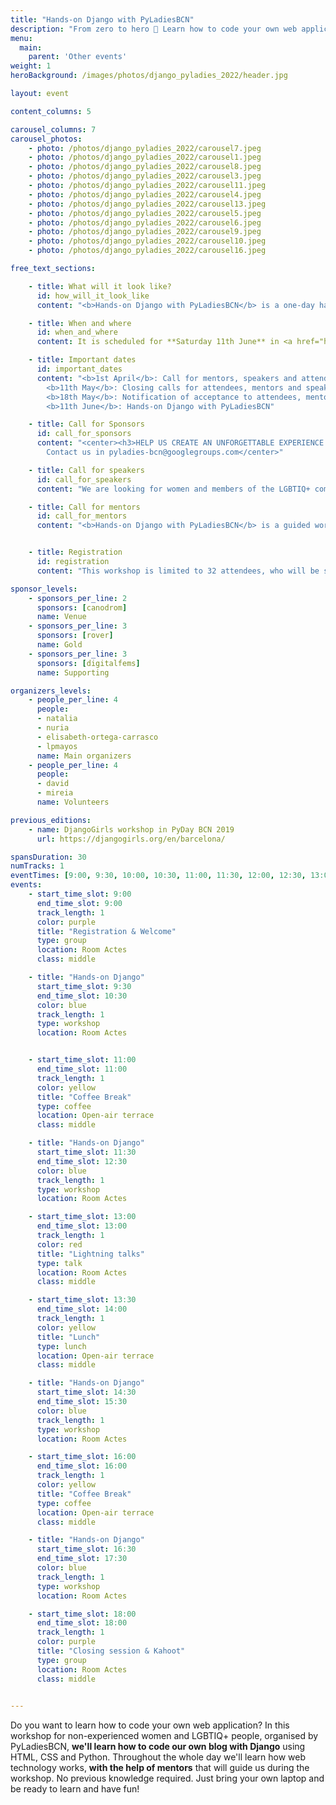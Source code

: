 ```yaml
---
title: "Hands-on Django with PyLadiesBCN"
description: "From zero to hero 🤘 Learn how to code your own web application!"
menu:
  main:
    parent: 'Other events'
weight: 1
heroBackground: /images/photos/django_pyladies_2022/header.jpg

layout: event

content_columns: 5

carousel_columns: 7
carousel_photos:
    - photo: /photos/django_pyladies_2022/carousel7.jpeg
    - photo: /photos/django_pyladies_2022/carousel1.jpeg
    - photo: /photos/django_pyladies_2022/carousel8.jpeg
    - photo: /photos/django_pyladies_2022/carousel3.jpeg
    - photo: /photos/django_pyladies_2022/carousel11.jpeg
    - photo: /photos/django_pyladies_2022/carousel4.jpeg
    - photo: /photos/django_pyladies_2022/carousel13.jpeg
    - photo: /photos/django_pyladies_2022/carousel5.jpeg
    - photo: /photos/django_pyladies_2022/carousel6.jpeg
    - photo: /photos/django_pyladies_2022/carousel9.jpeg
    - photo: /photos/django_pyladies_2022/carousel10.jpeg
    - photo: /photos/django_pyladies_2022/carousel16.jpeg

free_text_sections:

    - title: What will it look like?
      id: how_will_it_look_like
      content: "<b>Hands-on Django with PyLadiesBCN</b> is a one-day hands-on workshop focused on introducing 32 attendees* with no previous experience in the web development world. Led by professional web development women and working in small groups (4 attendees + 1 coach), attendees will learn <b>how to create and deploy their first blog application</b> using HTML, CSS, Python and the Django framework.<br/><br/>We will also host a series of <b>5' lightning talks</b> where different women working in tech will share their path and their experience with the attendees.<br/><br/>There will be <b>free lunch and coffee breaks</b> provided during the day for attendees and volunteers. This is a <b>non-profit event</b>, free for all participants. Speakers, coaches and organisers are volunteers.<br/><br/>We will host a <b>Kahoot game</b> with questions about PyLadiesBCN, women in tech and Python, with prizes for the fastest players. Will you miss it?!<br/><br/>* We'll prioritise women and members of the LGBTIQ+ community."

    - title: When and where
      id: when_and_where
      content: It is scheduled for **Saturday 11th June** in <a href="https://g.page/Canodrom?share" target="_blank">Canòdrom - Ateneu d'Innovació Digital i Democràtica</a>, from  9:00pm to 18:30pm CET.

    - title: Important dates
      id: important_dates
      content: "<b>1st April</b>: Call for mentors, speakers and attendees open<br/>
        <b>11th May</b>: Closing calls for attendees, mentors and speakers<br/>
        <b>18th May</b>: Notification of acceptance to attendees, mentors and speakers<br/>
        <b>11th June</b>: Hands-on Django with PyLadiesBCN"

    - title: Call for Sponsors
      id: call_for_sponsors
      content: "<center><h3>HELP US CREATE AN UNFORGETTABLE EXPERIENCE!!</h3><br/>
        Contact us in pyladies-bcn@googlegroups.com</center>"

    - title: Call for speakers
      id: call_for_speakers
      content: "We are looking for women and members of the LGBTIQ+ community involved in tech that want to share their story with us in lightning talks of about 5 minutes. From junior to senior, all expertise levels are welcome!<br/>You'll have the opportunity to share your experience and inspire other women that are just starting their path in tech. We'll have a lot of fun 🤩<br/><br/>Apply here: <a href='https://forms.gle/3X4PxobBgZqjtFpw9' target='_blank'>call for speakers form</a><br/>Acceptance notification date: 18th May"

    - title: Call for mentors
      id: call_for_mentors
      content: "<b>Hands-on Django with PyLadiesBCN</b> is a guided workshop, and we need mentors to make it possible. As a mentor, you'll help a group of 4 attendees to learn as much as possible and have a lot of fun 🥳️ You'll be assigned a group before the event, so you can help them get their setups ready beforehand, and you'll guide them through the workshop and will answer any questions that they may have.<br/><br/>Everybody is welcome to apply, regardless of their gender and any other characteristic. No previous mentorship experience is required, but ideally you should have some Python/Django knowledge and you should enjoy sharing your knowledge with others.<br/><br/>Apply here: <a href='https://forms.gle/9Q83e9euyDQPHj3R7' target='_blank'>call for mentors form</a><br/>Acceptance notification date: 18th May"


    - title: Registration
      id: registration
      content: "This workshop is limited to 32 attendees, who will be selected from all applicants. Please notice that <b>we'll prioritise non-experienced women and members of the LGBTIQ+ community</b>.<br/><br/>Apply here: <a href=\"https://forms.gle/fVPLn3SZ8Tqrzpfa6\" target=\"_blank\">call for attendees form</a><br/>Acceptance notification date: 18th May"

sponsor_levels:
    - sponsors_per_line: 2
      sponsors: [canodrom]
      name: Venue
    - sponsors_per_line: 3
      sponsors: [rover]
      name: Gold
    - sponsors_per_line: 3
      sponsors: [digitalfems]
      name: Supporting

organizers_levels:
    - people_per_line: 4
      people:
      - natalia
      - nuria
      - elisabeth-ortega-carrasco
      - lpmayos
      name: Main organizers
    - people_per_line: 4
      people:
      - david
      - mireia
      name: Volunteers

previous_editions:
    - name: DjangoGirls workshop in PyDay BCN 2019
      url: https://djangogirls.org/en/barcelona/

spansDuration: 30
numTracks: 1
eventTimes: [9:00, 9:30, 10:00, 10:30, 11:00, 11:30, 12:00, 12:30, 13:00, 13:30, 14:00, 14:30, 15:00, 15:30, 16:00, 16:30, 17:00, 17:30, 18:00]
events:
    - start_time_slot: 9:00
      end_time_slot: 9:00
      track_length: 1
      color: purple
      title: "Registration & Welcome"
      type: group
      location: Room Actes
      class: middle

    - title: "Hands-on Django"
      start_time_slot: 9:30
      end_time_slot: 10:30
      color: blue
      track_length: 1
      type: workshop
      location: Room Actes


    - start_time_slot: 11:00
      end_time_slot: 11:00
      track_length: 1
      color: yellow
      title: "Coffee Break"
      type: coffee
      location: Open-air terrace
      class: middle

    - title: "Hands-on Django"
      start_time_slot: 11:30
      end_time_slot: 12:30
      color: blue
      track_length: 1
      type: workshop
      location: Room Actes

    - start_time_slot: 13:00
      end_time_slot: 13:00
      track_length: 1
      color: red
      title: "Lightning talks"
      type: talk
      location: Room Actes
      class: middle

    - start_time_slot: 13:30
      end_time_slot: 14:00
      track_length: 1
      color: yellow
      title: "Lunch"
      type: lunch
      location: Open-air terrace
      class: middle

    - title: "Hands-on Django"
      start_time_slot: 14:30
      end_time_slot: 15:30
      color: blue
      track_length: 1
      type: workshop
      location: Room Actes

    - start_time_slot: 16:00
      end_time_slot: 16:00
      track_length: 1
      color: yellow
      title: "Coffee Break"
      type: coffee
      location: Open-air terrace
      class: middle

    - title: "Hands-on Django"
      start_time_slot: 16:30
      end_time_slot: 17:30
      color: blue
      track_length: 1
      type: workshop
      location: Room Actes

    - start_time_slot: 18:00
      end_time_slot: 18:00
      track_length: 1
      color: purple
      title: "Closing session & Kahoot"
      type: group
      location: Room Actes
      class: middle

        
---
```


Do you want to learn how to code your own web application? In this workshop for non-experienced women and LGBTIQ+ people, organised by PyLadiesBCN, <b>we'll learn how to code our own blog with Django</b> using HTML, CSS and Python.
Throughout the whole day we'll learn how web technology works, <b>with the help of mentors</b> that will guide us during the workshop. No previous knowledge required. Just bring your own laptop and be ready to learn and have fun! 